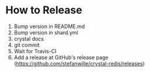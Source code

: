 # How to Release

1.  Bump version in README.md
2.  Bump version in shard.yml
3.  crystal docs
4.  git commit
5.  Wait for Travis-CI
6.  Add a release at GitHub's release page (https://github.com/stefanwille/crystal-redis/releases)
